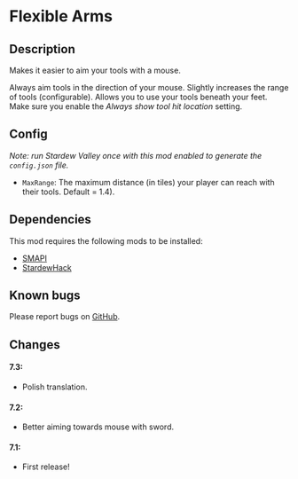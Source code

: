 # Flexible Arms

## Description
Makes it easier to aim your tools with a mouse. 

Always aim tools in the direction of your mouse. Slightly increases the range of tools (configurable). Allows you to use your tools beneath your feet. Make sure you enable the *Always show tool hit location* setting.

## Config
*Note: run Stardew Valley once with this mod enabled to generate the `config.json` file.*

* `MaxRange`: The maximum distance (in tiles) your player can reach with their tools. Default = 1.4).

## Dependencies
This mod requires the following mods to be installed:

* [SMAPI](https://www.nexusmods.com/stardewvalley/mods/2400)
* [StardewHack](https://www.nexusmods.com/stardewvalley/mods/3213)

## Known bugs
Please report bugs on [GitHub](https://github.com/bcmpinc/StardewHack/issues).

## Changes
#### 7.3:
* Polish translation.

#### 7.2:
* Better aiming towards mouse with sword.

#### 7.1:
* First release!
